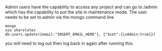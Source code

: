 Admin users have the capability to access any project and can go to /admin which has the capability to put the site in maintenance mode. The user needs to be set to admin via the mongo command line


	mongo
	use sharelatex
	db.users.update({email:"INSERT_EMAIL_HERE"}, {"$set":{isAdmin:true}})

you will need to log out then log back in again after running this.